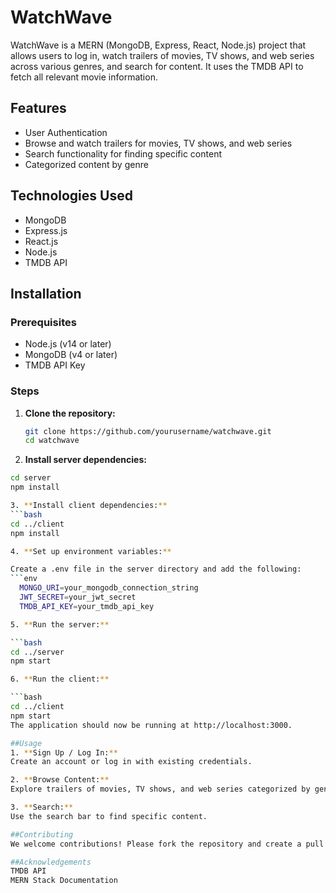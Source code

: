 # WatchWave

WatchWave is a MERN (MongoDB, Express, React, Node.js) project that allows users to log in, watch trailers of movies, TV shows, and web series across various genres, and search for content. It uses the TMDB API to fetch all relevant movie information.

## Features

- User Authentication
- Browse and watch trailers for movies, TV shows, and web series
- Search functionality for finding specific content
- Categorized content by genre

## Technologies Used

- MongoDB
- Express.js
- React.js
- Node.js
- TMDB API

## Installation

### Prerequisites

- Node.js (v14 or later)
- MongoDB (v4 or later)
- TMDB API Key

### Steps

1. **Clone the repository:**

   ```bash
   git clone https://github.com/yourusername/watchwave.git
   cd watchwave
   
2. **Install server dependencies:**

  ```bash
  cd server
  npm install

3. **Install client dependencies:**
  ```bash
  cd ../client
  npm install

4. **Set up environment variables:**

  Create a .env file in the server directory and add the following:
  ```env
    MONGO_URI=your_mongodb_connection_string
    JWT_SECRET=your_jwt_secret
    TMDB_API_KEY=your_tmdb_api_key

5. **Run the server:**

```bash
  cd ../server
  npm start

6. **Run the client:**

  ```bash
  cd ../client
  npm start
  The application should now be running at http://localhost:3000.

##Usage
1. **Sign Up / Log In:**
Create an account or log in with existing credentials.

2. **Browse Content:**
Explore trailers of movies, TV shows, and web series categorized by genres.

3. **Search:**
Use the search bar to find specific content.

##Contributing
We welcome contributions! Please fork the repository and create a pull request with your changes.

##Acknowledgements
TMDB API
MERN Stack Documentation
